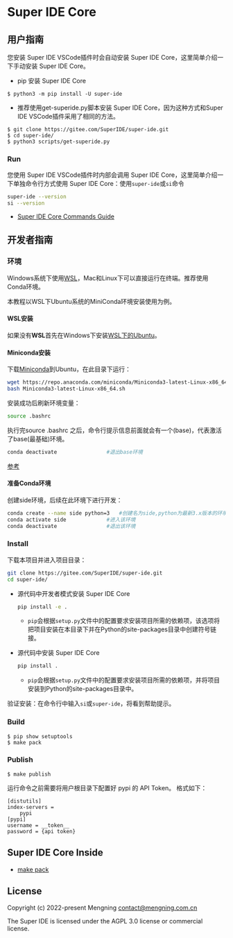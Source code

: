 # Super IDE Core

## 用户指南

您安装 Super IDE VSCode插件时会自动安装 Super IDE Core，这里简单介绍一下手动安装 Super IDE Core。

- pip 安装 Super IDE Core

```
$ python3 -m pip install -U super-ide
```

- 推荐使用get-superide.py脚本安装 Super IDE Core，因为这种方式和Super IDE VSCode插件采用了相同的方法。

```
$ git clone https://gitee.com/SuperIDE/super-ide.git 
$ cd super-ide/
$ python3 scripts/get-superide.py
```

### Run

您使用 Super IDE VSCode插件时内部会调用 Super IDE Core，这里简单介绍一下单独命令行方式使用 Super IDE Core：使用`super-ide`或`si`命令

```bash
super-ide --version
si --version
```

* [Super IDE Core Commands Guide](doc/CommandsGuide.md)

## 开发者指南

### 环境

Windows系统下使用[WSL](https://learn.microsoft.com/zh-cn/windows/wsl/)，Mac和Linux下可以直接运行在终端。推荐使用Conda环境。

本教程以WSL下Ubuntu系统的MiniConda环境安装使用为例。

#### WSL安装

如果没有**WSL**首先在Windows下安装[WSL下的Ubuntu](https://learn.microsoft.com/zh-cn/windows/wsl/install)。

#### Miniconda安装

下载[Miniconda](https://docs.conda.io/projects/miniconda/en/latest/)到Ubuntu，在此目录下运行：

```bash
wget https://repo.anaconda.com/miniconda/Miniconda3-latest-Linux-x86_64.sh
bash Miniconda3-latest-Linux-x86_64.sh
```

安装成功后刷新环境变量：

```bash
source .bashrc
```
执行完source .bashrc 之后，命令行提示信息前面就会有一个(base)，代表激活了base(最基础)环境。

```bash
conda deactivate		        #退出base环境
```

[参考](https://blog.51cto.com/u_13389043/6223883)

#### 准备Conda环境

创建side环境，后续在此环境下进行开发：

```bash
conda create --name side python=3	#创建名为side,python为最新3.x版本的环境
conda activate side		        #进入该环境
conda deactivate		        #退出该环境
```

### Install

下载本项目并进入项目目录：

```bash
git clone https://gitee.com/SuperIDE/super-ide.git 
cd super-ide/
```

- 源代码中开发者模式安装 Super IDE Core

  ```bash
  pip install -e .
  ```

  - `pip`会根据`setup.py`文件中的配置要求安装项目所需的依赖项，该选项将把项目安装在本目录下并在Python的site-packages目录中创建符号链接。


- 源代码中安装 Super IDE Core

  ```bash
  pip install .
  ```

  - `pip`会根据`setup.py`文件中的配置要求安装项目所需的依赖项，并将项目安装到Python的site-packages目录中。

​	验证安装：在命令行中输入`si`或`super-ide`，将看到帮助提示。

### Build

```
$ pip show setuptools
$ make pack
```

### Publish

```
$ make publish
```

运行命令之前需要将用户根目录下配置好 pypi 的 API Token。
格式如下：

```
[distutils]
index-servers =
    pypi
[pypi]
username = __token__
password = {api token}
```



## Super IDE Core Inside

- [make pack](doc/makepack.md)

## License

Copyright (c) 2022-present Mengning <contact@mengning.com.cn>

The Super IDE is licensed under the AGPL 3.0 license or commercial license.
